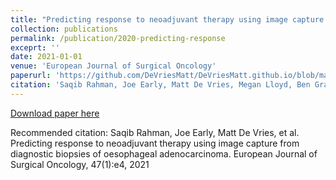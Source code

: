 ```yaml
---
title: "Predicting response to neoadjuvant therapy using image capture from diagnostic biopsies of oesophageal adenocarcinoma"
collection: publications
permalink: /publication/2020-predicting-response
exceprt: ''
date: 2021-01-01
venue: 'European Journal of Surgical Oncology'
paperurl: 'https://github.com/DeVriesMatt/DeVriesMatt.github.io/blob/master/files/2020-predicting-response.pdf'
citation: 'Saqib Rahman, Joe Early, Matt De Vries, Megan Lloyd, Ben Grace, Gopal Ramchurn, and Timothy Underwood. Predicting response to neoadjuvant therapy using image capture from diagnostic biopsies of oesophageal adenocarcinoma. European Journal of Surgical Oncology, 47(1):e4, 2021'
---
```


[Download paper here](https://github.com/DeVriesMatt/DeVriesMatt.github.io/blob/master/files/2020-predicting-response.pdf)

Recommended citation: Saqib Rahman, Joe Early, Matt De Vries, et al. Predicting response to neoadjuvant therapy using image capture from diagnostic biopsies of oesophageal adenocarcinoma. European Journal of Surgical Oncology, 47(1):e4, 2021
